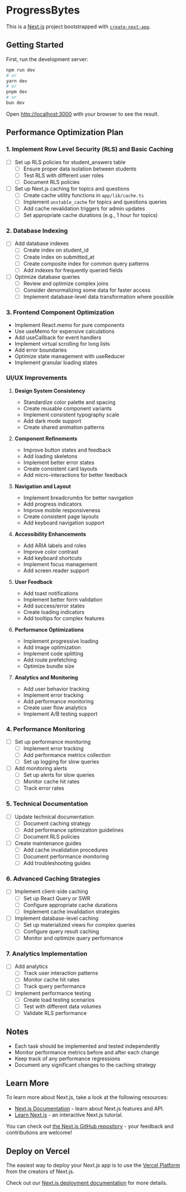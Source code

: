 # ProgressBytes

This is a [Next.js](https://nextjs.org) project bootstrapped with [`create-next-app`](https://nextjs.org/docs/app/api-reference/cli/create-next-app).

## Getting Started

First, run the development server:

```bash
npm run dev
# or
yarn dev
# or
pnpm dev
# or
bun dev
```

Open [http://localhost:3000](http://localhost:3000) with your browser to see the result.

## Performance Optimization Plan

### 1. Implement Row Level Security (RLS) and Basic Caching
- [ ] Set up RLS policies for student_answers table
  - [ ] Ensure proper data isolation between students
  - [ ] Test RLS with different user roles
  - [ ] Document RLS policies

- [ ] Set up Next.js caching for topics and questions
  - [ ] Create cache utility functions in `app/lib/cache.ts`
  - [ ] Implement `unstable_cache` for topics and questions queries
  - [ ] Add cache revalidation triggers for admin updates
  - [ ] Set appropriate cache durations (e.g., 1 hour for topics)

### 2. Database Indexing
- [ ] Add database indexes
  - [ ] Create index on student_id
  - [ ] Create index on submitted_at
  - [ ] Create composite index for common query patterns
  - [ ] Add indexes for frequently queried fields

- [ ] Optimize database queries
  - [ ] Review and optimize complex joins
  - [ ] Consider denormalizing some data for faster access
  - [ ] Implement database-level data transformation where possible

### 3. Frontend Component Optimization
- Implement React.memo for pure components
- Use useMemo for expensive calculations
- Add useCallback for event handlers
- Implement virtual scrolling for long lists
- Add error boundaries
- Optimize state management with useReducer
- Implement granular loading states

### UI/UX Improvements
1. **Design System Consistency**
   - Standardize color palette and spacing
   - Create reusable component variants
   - Implement consistent typography scale
   - Add dark mode support
   - Create shared animation patterns

2. **Component Refinements**
   - Improve button states and feedback
   - Add loading skeletons
   - Implement better error states
   - Create consistent card layouts
   - Add micro-interactions for better feedback

3. **Navigation and Layout**
   - Implement breadcrumbs for better navigation
   - Add progress indicators
   - Improve mobile responsiveness
   - Create consistent page layouts
   - Add keyboard navigation support

4. **Accessibility Enhancements**
   - Add ARIA labels and roles
   - Improve color contrast
   - Add keyboard shortcuts
   - Implement focus management
   - Add screen reader support

5. **User Feedback**
   - Add toast notifications
   - Implement better form validation
   - Add success/error states
   - Create loading indicators
   - Add tooltips for complex features

6. **Performance Optimizations**
   - Implement progressive loading
   - Add image optimization
   - Implement code splitting
   - Add route prefetching
   - Optimize bundle size

7. **Analytics and Monitoring**
   - Add user behavior tracking
   - Implement error tracking
   - Add performance monitoring
   - Create user flow analytics
   - Implement A/B testing support

### 4. Performance Monitoring
- [ ] Set up performance monitoring
  - [ ] Implement error tracking
  - [ ] Add performance metrics collection
  - [ ] Set up logging for slow queries

- [ ] Add monitoring alerts
  - [ ] Set up alerts for slow queries
  - [ ] Monitor cache hit rates
  - [ ] Track error rates

### 5. Technical Documentation
- [ ] Update technical documentation
  - [ ] Document caching strategy
  - [ ] Add performance optimization guidelines
  - [ ] Document RLS policies

- [ ] Create maintenance guides
  - [ ] Add cache invalidation procedures
  - [ ] Document performance monitoring
  - [ ] Add troubleshooting guides

### 6. Advanced Caching Strategies
- [ ] Implement client-side caching
  - [ ] Set up React Query or SWR
  - [ ] Configure appropriate cache durations
  - [ ] Implement cache invalidation strategies

- [ ] Implement database-level caching
  - [ ] Set up materialized views for complex queries
  - [ ] Configure query result caching
  - [ ] Monitor and optimize query performance

### 7. Analytics Implementation
- [ ] Add analytics
  - [ ] Track user interaction patterns
  - [ ] Monitor cache hit rates
  - [ ] Track query performance

- [ ] Implement performance testing
  - [ ] Create load testing scenarios
  - [ ] Test with different data volumes
  - [ ] Validate RLS performance

## Notes
- Each task should be implemented and tested independently
- Monitor performance metrics before and after each change
- Keep track of any performance regressions
- Document any significant changes to the caching strategy

## Learn More

To learn more about Next.js, take a look at the following resources:

- [Next.js Documentation](https://nextjs.org/docs) - learn about Next.js features and API.
- [Learn Next.js](https://nextjs.org/learn) - an interactive Next.js tutorial.

You can check out [the Next.js GitHub repository](https://github.com/vercel/next.js) - your feedback and contributions are welcome!

## Deploy on Vercel

The easiest way to deploy your Next.js app is to use the [Vercel Platform](https://vercel.com/new?utm_medium=default-template&filter=next.js&utm_source=create-next-app&utm_campaign=create-next-app-readme) from the creators of Next.js.

Check out our [Next.js deployment documentation](https://nextjs.org/docs/app/building-your-application/deploying) for more details.
